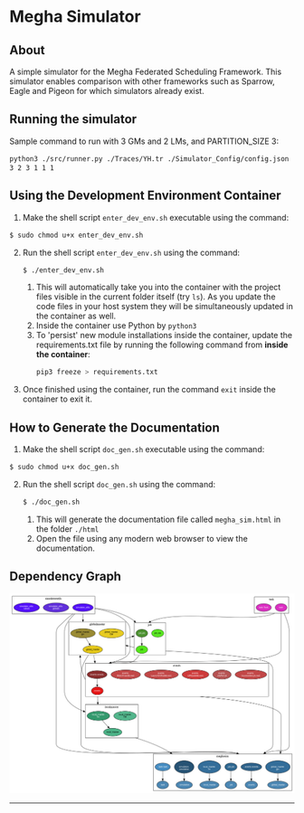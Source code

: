 # Megha Simulator

## About
A simple simulator for the Megha Federated Scheduling Framework. This simulator enables comparison with other frameworks such as Sparrow, Eagle and Pigeon for which simulators already exist.


## Running the simulator

Sample command to run with 3 GMs and 2 LMs, and PARTITION_SIZE 3:

```
python3 ./src/runner.py ./Traces/YH.tr ./Simulator_Config/config.json 3 2 3 1 1 1 
```

## Using the Development Environment Container

1. Make the shell script `enter_dev_env.sh` executable using the command:
```bash
$ sudo chmod u+x enter_dev_env.sh
```
2. Run the shell script `enter_dev_env.sh` using the command:
    ```bash
    $ ./enter_dev_env.sh
    ```
   1. This will automatically take you into the container with the project files visible in the current folder itself (try `ls`). As you update the code files in your host system they will be simultaneously updated in the container as well.
   1. Inside the container use Python by `python3`
   1. To 'persist' new module installations inside the container, update the requirements.txt file by running the following command from **inside the container**:
        ```bash
        pip3 freeze > requirements.txt
        ```
3. Once finished using the container, run the command `exit` inside the container to exit it.


## How to Generate the Documentation

1. Make the shell script `doc_gen.sh` executable using the command:
```bash
$ sudo chmod u+x doc_gen.sh
```
2. Run the shell script `doc_gen.sh` using the command:
    ```bash
    $ ./doc_gen.sh
    ```
    1. This will generate the documentation file called `megha_sim.html` in the folder `./html`
    2. Open the file using any modern web browser to view the documentation.

## Dependency Graph

![Project's Dependency Graph](./megha_sim_dep_graph.png)

---